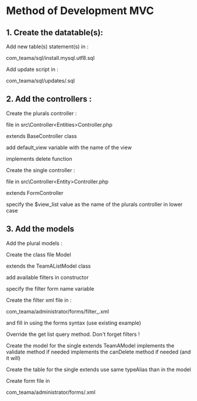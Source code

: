 # Method of Development MVC

## 1. Create the datatable(s):

Add new table(s) statement(s) in :

com_teama/sql/install.mysql.utf8.sql

Add update script in :

com_teama/sql/updates/<new version number>.sql

## 2. Add the controllers : 

Create the plurals controller : 

file in src\Controller\<Entities>Controller.php

extends BaseController class

add default_view variable with the name of the view

implements delete function

Create the single controller :

file in src\Controller\<Entity>Controller.php

extends FormController

specify the $view_list value  as the name of the plurals controller in lower case

## 3. Add the models

Add the plural models : 

Create the class file <Entities>Model

extends the TeamAListModel class

add available filters in constructor

specify the filter form name variable

Create the filter xml file in :

com_teama/administrator/forms/filter_<entities>.xml

and fill in using the forms syntax (use existing example)

Override the get list query method. Don't forget filters !

Create the model for the single extends TeamAModel
implements the validate method if needed
implements the canDelete method if needed (and it will)

Create the table for the single extends 
use same typeAlias than in the model

Create form file in 

com_teama/administrator/forms/<entity>.xml

